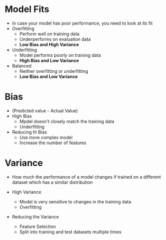 # Model Fits
- In case your model has poor performance, you need to look at its fit
- Overfitting
    - Perform well on training data
    - Underperforms on evaluation data
    - **Low Bias and High Variance**
- Underfitting
    - Model performs poorly on training data
    - **High Bias and Low Variance**
- Balanced
    - Neither overfitting or underfitting
    - **Low Bias and Low Variance**

# Bias
- (Predicted value  - Actual Value)
- High Bias
    - Mpdel doesn't closely match the training data
    - Underfitting
- Reducing th Bias
    - Use more complex model
    - Increase the number of features

# Variance
- How much the performance of a model changes if trained on a different dataset which has a similar distribution
- High Variance
    - Model is very sensitive to changes in the training data
    - Overfitting

- Reducing the Variance
    - Feature Selection
    - Split into training and test datasets multiple times